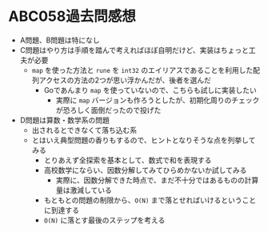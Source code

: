 # ABC058過去問感想

- A問題、B問題は特になし
- C問題はやり方は手順を踏んで考えればほぼ自明だけど、実装はちょっと工夫が必要
    - `map` を使った方法と `rune` を `int32` のエイリアスであることを利用した配列アクセスの方法の2つが思い浮かんだが、後者を選んだ
        - Goであんまり `map` を使っていないので、こちらも試しに実装したい
            - 実際に `map` バージョンも作ろうとしたが、初期化周りのチェックが恐ろしく面倒だったので投げた
- D問題は算数・数学系の問題
    - 出されるとできなくて落ち込む系
    - とはいえ典型問題の香りもするので、ヒントとなりそうな点を列挙してみる
        - とりあえず全探索を基本として、数式で和を表現する
        - 高校数学にならい、因数分解してみてひらめかないか試してみる
            - 実際に、因数分解できた時点で、まだ不十分ではあるものの計算量は激減している
        - もともとの問題の制限から、`O(N)` まで落とせればいけるということに到達する
        - `O(N)` に落とす最後のステップを考える
